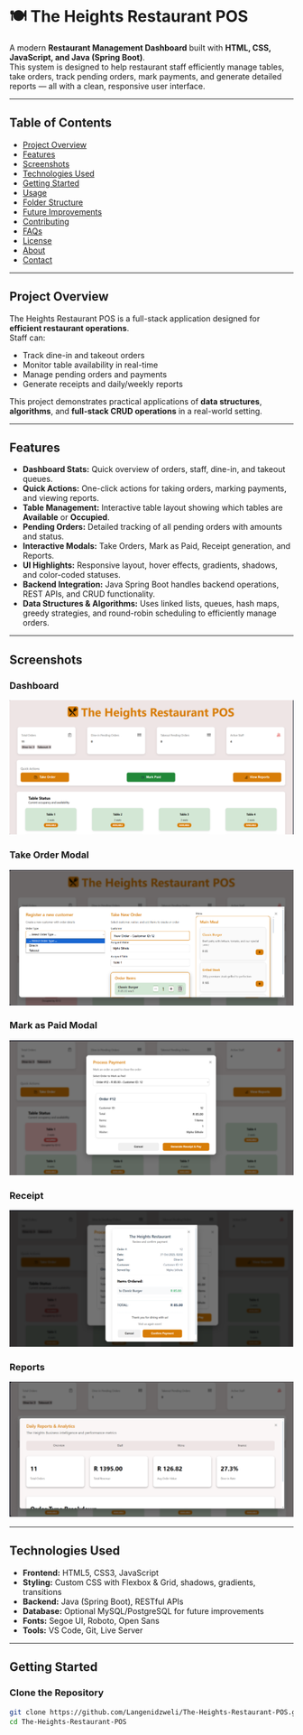 # 🍽️ The Heights Restaurant POS

A modern **Restaurant Management Dashboard** built with **HTML, CSS, JavaScript, and Java (Spring Boot)**.  
This system is designed to help restaurant staff efficiently manage tables, take orders, track pending orders, mark payments, and generate detailed reports — all with a clean, responsive user interface.

---

## Table of Contents

- [Project Overview](#project-overview)  
- [Features](#features)  
- [Screenshots](#screenshots)  
- [Technologies Used](#technologies-used)  
- [Getting Started](#getting-started)  
- [Usage](#usage)  
- [Folder Structure](#folder-structure)  
- [Future Improvements](#future-improvements)  
- [Contributing](#contributing)  
- [FAQs](#faqs)  
- [License](#license)  
- [About](#about)  
- [Contact](#contact)  

---

## Project Overview

The Heights Restaurant POS is a full-stack application designed for **efficient restaurant operations**.  
Staff can:  

- Track dine-in and takeout orders  
- Monitor table availability in real-time  
- Manage pending orders and payments  
- Generate receipts and daily/weekly reports  

This project demonstrates practical applications of **data structures**, **algorithms**, and **full-stack CRUD operations** in a real-world setting.

---

## Features

- **Dashboard Stats:** Quick overview of orders, staff, dine-in, and takeout queues.  
- **Quick Actions:** One-click actions for taking orders, marking payments, and viewing reports.  
- **Table Management:** Interactive table layout showing which tables are **Available** or **Occupied**.  
- **Pending Orders:** Detailed tracking of all pending orders with amounts and status.  
- **Interactive Modals:** Take Orders, Mark as Paid, Receipt generation, and Reports.  
- **UI Highlights:** Responsive layout, hover effects, gradients, shadows, and color-coded statuses.  
- **Backend Integration:** Java Spring Boot handles backend operations, REST APIs, and CRUD functionality.  
- **Data Structures & Algorithms:** Uses linked lists, queues, hash maps, greedy strategies, and round-robin scheduling to efficiently manage orders.

---

## Screenshots

### Dashboard
![Dashboard](assets/images/dashboard.png)

### Take Order Modal
![Take Order Modal](assets/images/take-order-modal.png)

### Mark as Paid Modal
![Mark as Paid](assets/images/mark-paid-modal.png)

### Receipt
![Receipt](assets/images/receipt.png)

### Reports
![Reports](assets/images/reports.png)



---

## Technologies Used

- **Frontend:** HTML5, CSS3, JavaScript  
- **Styling:** Custom CSS with Flexbox & Grid, shadows, gradients, transitions  
- **Backend:** Java (Spring Boot), RESTful APIs  
- **Database:** Optional MySQL/PostgreSQL for future improvements  
- **Fonts:** Segoe UI, Roboto, Open Sans  
- **Tools:** VS Code, Git, Live Server  

---

## Getting Started

### Clone the Repository
```bash
git clone https://github.com/Langenidzweli/The-Heights-Restaurant-POS.git
cd The-Heights-Restaurant-POS
